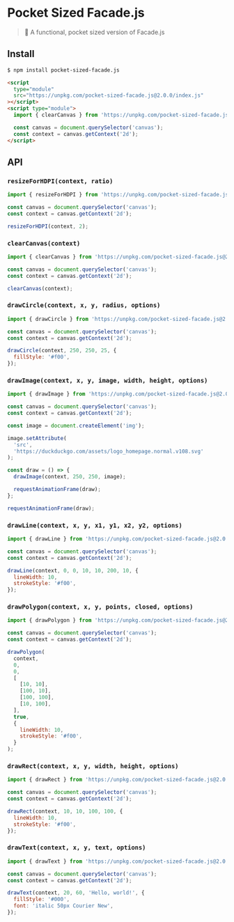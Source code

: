 # Pocket Sized Facade.js

> 💫 A functional, pocket sized version of Facade.js

## Install

```bash
$ npm install pocket-sized-facade.js
```

```html
<script
  type="module"
  src="https://unpkg.com/pocket-sized-facade.js@2.0.0/index.js"
></script>
<script type="module">
  import { clearCanvas } from 'https://unpkg.com/pocket-sized-facade.js@2.0.0/index.js';

  const canvas = document.querySelector('canvas');
  const context = canvas.getContext('2d');
</script>
```

## API

### `resizeForHDPI(context, ratio)`

```javascript
import { resizeForHDPI } from 'https://unpkg.com/pocket-sized-facade.js@2.0.0/index.js';

const canvas = document.querySelector('canvas');
const context = canvas.getContext('2d');

resizeForHDPI(context, 2);
```

### `clearCanvas(context)`

```javascript
import { clearCanvas } from 'https://unpkg.com/pocket-sized-facade.js@2.0.0/index.js';

const canvas = document.querySelector('canvas');
const context = canvas.getContext('2d');

clearCanvas(context);
```

### `drawCircle(context, x, y, radius, options)`

```javascript
import { drawCircle } from 'https://unpkg.com/pocket-sized-facade.js@2.0.0/index.js';

const canvas = document.querySelector('canvas');
const context = canvas.getContext('2d');

drawCircle(context, 250, 250, 25, {
  fillStyle: '#f00',
});
```

### `drawImage(context, x, y, image, width, height, options)`

```javascript
import { drawImage } from 'https://unpkg.com/pocket-sized-facade.js@2.0.0/index.js';

const canvas = document.querySelector('canvas');
const context = canvas.getContext('2d');

const image = document.createElement('img');

image.setAttribute(
  'src',
  'https://duckduckgo.com/assets/logo_homepage.normal.v108.svg'
);

const draw = () => {
  drawImage(context, 250, 250, image);

  requestAnimationFrame(draw);
};

requestAnimationFrame(draw);
```

### `drawLine(context, x, y, x1, y1, x2, y2, options)`

```javascript
import { drawLine } from 'https://unpkg.com/pocket-sized-facade.js@2.0.0/index.js';

const canvas = document.querySelector('canvas');
const context = canvas.getContext('2d');

drawLine(context, 0, 0, 10, 10, 200, 10, {
  lineWidth: 10,
  strokeStyle: '#f00',
});
```

### `drawPolygon(context, x, y, points, closed, options)`

```javascript
import { drawPolygon } from 'https://unpkg.com/pocket-sized-facade.js@2.0.0/index.js';

const canvas = document.querySelector('canvas');
const context = canvas.getContext('2d');

drawPolygon(
  context,
  0,
  0,
  [
    [10, 10],
    [100, 10],
    [100, 100],
    [10, 100],
  ],
  true,
  {
    lineWidth: 10,
    strokeStyle: '#f00',
  }
);
```

### `drawRect(context, x, y, width, height, options)`

```javascript
import { drawRect } from 'https://unpkg.com/pocket-sized-facade.js@2.0.0/index.js';

const canvas = document.querySelector('canvas');
const context = canvas.getContext('2d');

drawRect(context, 10, 10, 100, 100, {
  lineWidth: 10,
  strokeStyle: '#f00',
});
```

### `drawText(context, x, y, text, options)`

```javascript
import { drawText } from 'https://unpkg.com/pocket-sized-facade.js@2.0.0/index.js';

const canvas = document.querySelector('canvas');
const context = canvas.getContext('2d');

drawText(context, 20, 60, 'Hello, world!', {
  fillStyle: '#000',
  font: 'italic 50px Courier New',
});
```
